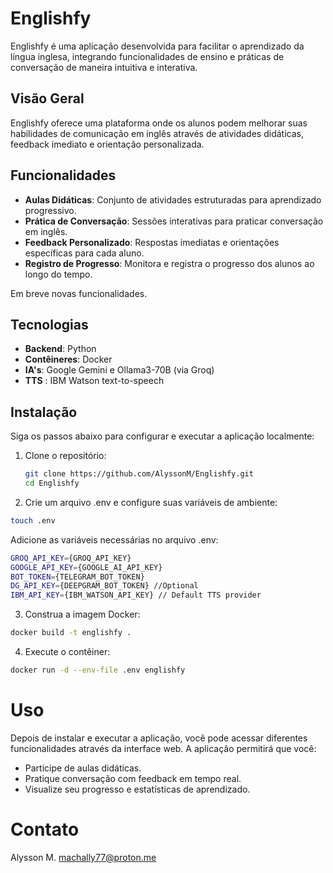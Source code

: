 # Englishfy

Englishfy é uma aplicação desenvolvida para facilitar o aprendizado da língua inglesa, integrando funcionalidades de ensino e práticas de conversação de maneira intuitiva e interativa.

## Visão Geral

Englishfy oferece uma plataforma onde os alunos podem melhorar suas habilidades de comunicação em inglês através de atividades didáticas, feedback imediato e orientação personalizada. 

## Funcionalidades

- **Aulas Didáticas**: Conjunto de atividades estruturadas para aprendizado progressivo.
- **Prática de Conversação**: Sessões interativas para praticar conversação em inglês.
- **Feedback Personalizado**: Respostas imediatas e orientações específicas para cada aluno.
- **Registro de Progresso**: Monitora e registra o progresso dos alunos ao longo do tempo.

Em breve novas funcionalidades.

## Tecnologias 

- **Backend**: Python
- **Contêineres**: Docker
- **IA's**: Google Gemini e Ollama3-70B (via Groq)
- **TTS** : IBM Watson text-to-speech

## Instalação

Siga os passos abaixo para configurar e executar a aplicação localmente:

1. Clone o repositório:
   ```sh
   git clone https://github.com/AlyssonM/Englishfy.git
   cd Englishfy
   ```
2. Crie um arquivo .env e configure suas variáveis de ambiente:
```sh
touch .env
```
Adicione as variáveis necessárias no arquivo .env:
```sh
GROQ_API_KEY={GROQ_API_KEY}
GOOGLE_API_KEY={GOOGLE_AI_API_KEY}
BOT_TOKEN={TELEGRAM_BOT_TOKEN}
DG_API_KEY={DEEPGRAM_BOT_TOKEN} //Optional
IBM_API_KEY={IBM_WATSON_API_KEY} // Default TTS provider
```

3. Construa a imagem Docker:
```sh
docker build -t englishfy .
```

4. Execute o contêiner:
```sh
docker run -d --env-file .env englishfy
```

# Uso

Depois de instalar e executar a aplicação, você pode acessar diferentes funcionalidades através da interface web. A aplicação permitirá que você:

* Participe de aulas didáticas.
* Pratique conversação com feedback em tempo real.
* Visualize seu progresso e estatísticas de aprendizado.


# Contato
Alysson M.
machally77@proton.me
